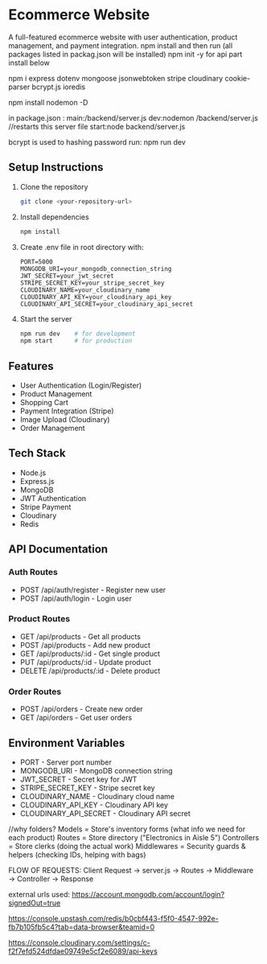 ﻿# Ecommerce Website

A full-featured ecommerce website with user authentication, product management, and payment integration.
npm install and then run (all packages listed in packag.json will be installed) npm init -y for api part install below

npm i express dotenv mongoose jsonwebtoken stripe cloudinary cookie-parser bcrypt.js ioredis

npm install nodemon -D

in package.json : main:/backend/server.js dev:nodemon /backend/server.js //restarts this server file start:node backend/server.js

bcrypt is used to hashing password
run: npm run dev
## Setup Instructions

1. Clone the repository
   ```bash
   git clone <your-repository-url>
   ```

2. Install dependencies
   ```bash
   npm install
   ```

3. Create .env file in root directory with:
   ```
   PORT=5000
   MONGODB_URI=your_mongodb_connection_string
   JWT_SECRET=your_jwt_secret
   STRIPE_SECRET_KEY=your_stripe_secret_key
   CLOUDINARY_NAME=your_cloudinary_name
   CLOUDINARY_API_KEY=your_cloudinary_api_key
   CLOUDINARY_API_SECRET=your_cloudinary_api_secret
   ```

4. Start the server
   ```bash
   npm run dev    # for development
   npm start      # for production
   ```

## Features

- User Authentication (Login/Register)
- Product Management
- Shopping Cart
- Payment Integration (Stripe)
- Image Upload (Cloudinary)
- Order Management

## Tech Stack

- Node.js
- Express.js
- MongoDB
- JWT Authentication
- Stripe Payment
- Cloudinary
- Redis

## API Documentation

### Auth Routes
- POST /api/auth/register - Register new user
- POST /api/auth/login - Login user

### Product Routes
- GET /api/products - Get all products
- POST /api/products - Add new product
- GET /api/products/:id - Get single product
- PUT /api/products/:id - Update product
- DELETE /api/products/:id - Delete product

### Order Routes
- POST /api/orders - Create new order
- GET /api/orders - Get user orders

## Environment Variables

- PORT - Server port number
- MONGODB_URI - MongoDB connection string
- JWT_SECRET - Secret key for JWT
- STRIPE_SECRET_KEY - Stripe secret key
- CLOUDINARY_NAME - Cloudinary cloud name
- CLOUDINARY_API_KEY - Cloudinary API key
- CLOUDINARY_API_SECRET - Cloudinary API secret

//why folders?
Models = Store's inventory forms (what info we need for each product)
Routes = Store directory ("Electronics in Aisle 5")
Controllers = Store clerks (doing the actual work)
Middlewares = Security guards & helpers (checking IDs, helping with bags)

FLOW OF REQUESTS:
Client Request → server.js → Routes → Middleware → Controller → Response


external urls used:
https://account.mongodb.com/account/login?signedOut=true

https://console.upstash.com/redis/b0cbf443-f5f0-4547-992e-fb7b105fb5c4?tab=data-browser&teamid=0

https://console.cloudinary.com/settings/c-f2f7efd524dfdae09749e5cf2e6089/api-keys